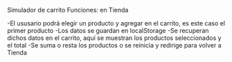 Simulador de carrito
Funciones: en Tienda

-El ususario podrá elegir un producto y agregar en el carrito, es este caso el primer producto 
-Los datos se guardan en localStorage
-Se recuperan dichos datos en el carrito, aquí se muestran los productos seleccionados y el total
-Se suma o resta los productos o se reinicia y redirige para volver a Tienda

